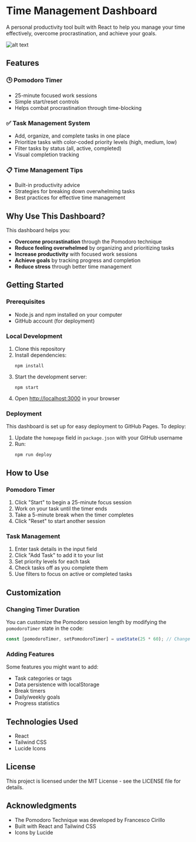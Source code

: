# Time Management Dashboard

A personal productivity tool built with React to help you manage your time effectively, overcome procrastination, and achieve your goals.

![alt text](https://github.com/honkeygenius/rtmd/tree/main/images/RTMD%20Screenshot%202025-05-12%20225244.jpg "React Time Management Dashboard")

## Features

### 🕒 Pomodoro Timer
- 25-minute focused work sessions
- Simple start/reset controls
- Helps combat procrastination through time-blocking

### ✅ Task Management System
- Add, organize, and complete tasks in one place
- Prioritize tasks with color-coded priority levels (high, medium, low)
- Filter tasks by status (all, active, completed)
- Visual completion tracking

### 📋 Time Management Tips
- Built-in productivity advice
- Strategies for breaking down overwhelming tasks
- Best practices for effective time management

## Why Use This Dashboard?

This dashboard helps you:
- **Overcome procrastination** through the Pomodoro technique
- **Reduce feeling overwhelmed** by organizing and prioritizing tasks
- **Increase productivity** with focused work sessions
- **Achieve goals** by tracking progress and completion
- **Reduce stress** through better time management

## Getting Started

### Prerequisites
- Node.js and npm installed on your computer
- GitHub account (for deployment)

### Local Development
1. Clone this repository
2. Install dependencies:
   ```
   npm install
   ```
3. Start the development server:
   ```
   npm start
   ```
4. Open [http://localhost:3000](http://localhost:3000) in your browser

### Deployment
This dashboard is set up for easy deployment to GitHub Pages. To deploy:
1. Update the `homepage` field in `package.json` with your GitHub username
2. Run:
   ```
   npm run deploy
   ```

## How to Use

### Pomodoro Timer
1. Click "Start" to begin a 25-minute focus session
2. Work on your task until the timer ends
3. Take a 5-minute break when the timer completes
4. Click "Reset" to start another session

### Task Management
1. Enter task details in the input field
2. Click "Add Task" to add it to your list
3. Set priority levels for each task
4. Check tasks off as you complete them
5. Use filters to focus on active or completed tasks

## Customization

### Changing Timer Duration
You can customize the Pomodoro session length by modifying the `pomodoroTimer` state in the code:

```javascript
const [pomodoroTimer, setPomodoroTimer] = useState(25 * 60); // Change 25 to your desired minutes
```

### Adding Features
Some features you might want to add:
- Task categories or tags
- Data persistence with localStorage
- Break timers
- Daily/weekly goals
- Progress statistics

## Technologies Used

- React
- Tailwind CSS
- Lucide Icons

## License

This project is licensed under the MIT License - see the LICENSE file for details.

## Acknowledgments

- The Pomodoro Technique was developed by Francesco Cirillo
- Built with React and Tailwind CSS
- Icons by Lucide